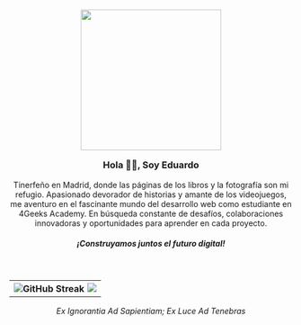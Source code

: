<h3 align="center">
<img  src="https://media4.giphy.com/media/dbtDDSvWErdf2/giphy.gif"  width="250" />


 Hola 🧟‍♂️, Soy Eduardo</h3>


<div align='center'>
<p  align="center" style="max-width: 330 px">Tinerfeño en Madrid, donde las páginas de los libros y la fotografía son mi refugio. Apasionado devorador de historias y amante de los videojuegos, me aventuro en el fascinante mundo del desarrollo web como estudiante en 4Geeks Academy. En búsqueda constante de desafíos, colaboraciones innovadoras y oportunidades para aprender en cada proyecto.</p>

<h5  align="center">¡Construyamos juntos el futuro digital!</h5>
</div>
</br>
<table align='center'>
<tr>
<th align='center'>
<img align="left" src="https://github-readme-streak-stats.herokuapp.com?user=EduardoHernandezGuzman&theme=transparent&hide_border=true&locale=es&date_format=j%20M%5B%20Y%5D&card_width=400" alt="GitHub Streak" />

<img align="right" src="https://github-readme-stats.vercel.app/api/top-langs/?username=EduardoHernandezGuzman&exclude_repo=github-readme-stats,anuraghazra.github.io" />
</th>
</tr>  
</table>  


<div align='center'>
<p><i>Ex Ignorantia Ad Sapientiam; Ex Luce Ad Tenebras</i></p>
</div>
 


